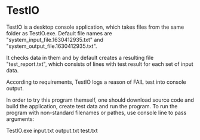 # TestIO

TestIO is a desktop console application, which takes files from the same folder as TestIO.exe. Default file names are "system_input_file.1630412935.txt" and "system_output_file.1630412935.txt". 

It checks data in them and by default creates a resulting file "test_report.txt", which consists of lines with test result for each set of input data. 

According to requirements, TestIO logs a reason of FAIL test into console output. 

In order to try this program themself, one should download source code and build the application, create test data and run the program. To run the program with non-standard filenames or pathes, use console line to pass arguments: 

TestIO.exe input.txt output.txt test.txt
